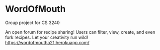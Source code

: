 # WordOfMouth
Group project for CS 3240

An open forum for recipe sharing! Users can filter, view, create, and even fork recipes.  Let your creativity run wild!
https://wordofmoutha21.herokuapp.com/
